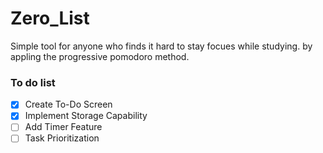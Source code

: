 # Zero_List

Simple tool for anyone who finds it hard to stay focues while studying. by appling the progressive pomodoro method. 

### To do list 



- [x] Create To-Do Screen
- [x] Implement Storage Capability
- [ ] Add Timer Feature
- [ ] Task Prioritization